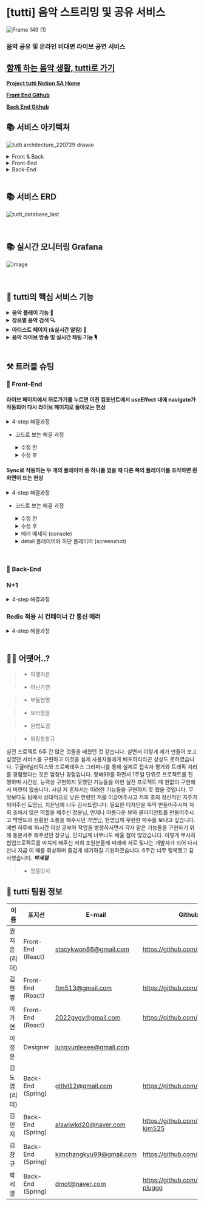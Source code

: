 # [tutti] 음악 스트리밍 및 공유 서비스
![Frame 149 (1)](https://user-images.githubusercontent.com/74285387/182149207-bd2894eb-00bb-41af-ac7c-30bae7cb1ed7.jpg)
### 음악 공유 및 온라인 비대면 라이브 공연 서비스


## [함께 하는 음악 생활, tutti로 가기](https://tuttimusic.shop)


<a href="https://www.notion.so/tuttimusic/6-bb79c160d1a248c69faae0e247053204" target="_blank">**Project tutti Notion SA Home**</a>



[**Front End Github**](https://github.com/itsstacy/tuttimusicFE)

[**Back End Github**](https://github.com/doyupK/tutti_be)


## 📚 서비스 아키텍쳐
![tutti architecture_220729 drawio](https://user-images.githubusercontent.com/74285387/182148463-3121ba23-7841-46bf-a9e3-a82ea953507e.png)

<details>
<summary>
Front & Back
</summary>

- Stomp, Sock, Redis
    - 소켓 통신 기반으로 실시간 채팅 구현
    - stomp의 경우 java에 종속적이어서 react-spring환경에서 많이 사용
    - [socket.io](http://socket.io) 보다 가볍고 subscribe 방식이라 더 안정적으로 구동
    - Redis로 캐싱 기능 역할을 써서 DB Connection을 최소화
- OpenVidu
    - Kurento 기반의 중개 서버를 에플리케이션에 추가
    - 웹소켓이 아닌 브라우저끼리 연결시키는 WebRTC 방법을 이용해 데이터 스트림이 가능
- SSE
    - tutti의 실시간 알림은 단방향 구조로 충분하기에 상대적으로 무거운 Websocket 보다는 SSE로 적용
- Github Action
    - CI/CD용 툴
    - 깃허브에서 코드를 같이 관리하면서 배포시점 까지 설정할 수 있어서 편하다.
    - 깃허브에서 develop 브랜치를 default로 설정하고, 실제로 배포되는 브랜치는 master로 설정
    - **Front**: AWS 클라우드프론트 - create invalidation 까지 연결해서 캐싱을 삭제함 → 재배포 즉시 웹에 업데이트 반영
</details>

<details>
<summary>
Front-End
</summary>

- redux
    - mobx와 recoil이 리덕스보다 사용법이 간단하지만 레퍼런스는 redux가 더 많고 점유율 또한 더 높아서 기본을 탄탄하게 잡아가기 위해 선택
    - **redux toolkit**: redux-thunk, immer 등 추가 패키지들이 다 포함되어 있어 따로 설치하지 않아도 되고 redux의 boillerplate를 짧게 줄일 수 있다.
- Cloudfront
    - AWS에서 S3, certificate manager, route53, Cloudfront 를 one-stop으로 이용 가능
    - AWS S3 버킷과 연동이 쉽고 git actions 설정 시 S3와 같은 context로 연결해주기 때문에 설정이 간편하다.
</details>

<details>
<summary>
Back-End
</summary>

![tutti_Back_End_architecture_220730](https://user-images.githubusercontent.com/103116643/182825087-08c3b472-aa6b-42d4-bc61-f4b4f07621f2.png)

- Prometheus + Grafana
    - 서버의 상태를 실시간으로 모니터링해서 문제 발생 시 유지 보수 목적으로 적용
    - 시각화가 되어있어 에러 발생 시 언제, 어디에서 발생했는지 쉽게 구별이 가능
    - 최대, 최소 트래픽이 쉽게 파악이 가능해서 하루 중 트래픽이 언제 많이 발생하는지 파악이 쉽다.
- Nginx
    - 추후 대량 트래픽이 발생 했을 시, 로드 밸런싱을 구성하기에 용이함
    - SSL 암호화로 서버의 부담을 줄여줌
- Docker
    - 재 배포가 필요할 때, 기존 컨테이너의 레이어와 배포되는 레이어가 같으면 재사용할 수 있어서 프로세스가 훨씬 빨라짐
    - 별도의 OS 사용이 필요하지 않게 되어, 성능적인 개선, 효율적인 메모리 사용
</details> 
<br>

## 📚 서비스 ERD


![tutti_database_last](https://user-images.githubusercontent.com/79959576/182977171-60e75e13-129a-4621-8748-8fa515352512.jpg)






<br>

## 📚 실시간 모니터링 Grafana
![image](https://user-images.githubusercontent.com/103116643/182821904-0c39654a-0b74-47fc-a3f0-8baccb3606e2.png)



<br>

## 🎵 tutti의 핵심 서비스 기능

<details>
<summary>
<b>음악 플레이 기능 🎵</b>
</summary>
<br>
tutti에는 다양한 음악들이 있습니다.<br>
음악을 듣고 싶다면 음악을 클릭해 해당 음악을 들어보세요!<br>
음악을 플레이 했다면, 페이지를 벗어나도 🎵<b>하단 음악 플레이어</b> 를 통해 끊김 없이 음악을 들을 수 있어요!<br>
</details>

<details>
<summary>
<b>장르별 음악 검색 🔍</b>
</summary>
<br>
FEED 페이지에서 원하는 장르를 선택해 해당 장르의 음악을 찾아볼 수 있어요!<br>
또한 검색창을 통해서 🔍 <b>아티스트와 음악을 검색 </b>할 수 있으며 <br>
곡 또는 아티스트를 선택하면 해당 페이지로 넘어갈 수 있어요!   <br>
</details>

<details>
<summary>
<b>아티스트 페이지 (&실시간 알림) 💌</b>
</summary>
<br>
음악을 듣다 마음에 드는 아티스트를 발견했다면? <br>
😎<b>아티스트의 프로필 페이지</b> 를 방문해 업로드한 음악이나 SNS(유튜브, 인스타그램)등<br>
해당 아티스트에 대해 더 알 수 있어요!<br>
또한 아티스트를 ❤<b>팔로잉</b>을 하면 아티스트가 라이브를 시작할 때,<br>
제일 먼저 <b>💌알림</b>을 받을 수도 있어요!<br>
</details>

<details>
<summary>
<b> 음악 라이브 방송 및 실시간 채팅 기능 🎙</b>
</summary>
<br>
나의 노래나 연주를 사람들에게 들려주고 바로 반응을 보고 싶다면?<br>
🎙 <b>라이브 방송과 실시간 채팅 기능 </b>을 통해서 다른 사용자들과 함께 소통도 가능해요<br>
다른 사용자들의 반응이 필요하다면 라이브 기능을 사용해 보세요!<br>
</details>
<br>

## ⚒ 트러블 슈팅

### 💃 Front-End

#### 라이브 페이지에서 뒤로가기를 누르면 이전 컴포넌트에서 useEffect 내에 navigate가 작동되어 다시 라이브 페이지로 돌아오는 현상
<details>
<summary>
4-step 해결과정
</summary>
    
- <b>문제 발생</b>
    - 라이브 방 만들기 후 나오는 로딩 컴포넌트를 거쳐 라이브 방으로 들어가는데, 이때 사용자가 뒤로가기를 했을 때 로딩 컴포넌트로 돌아간다. 돌아가자마자 useEffect 내에 navigate가 작동되어 다시 방으로 돌아온다.
- <b>선택지</b>
    - 1안: 뒤로가기 action 자체를 막기
    - 2안: prompt를 사용해서 페이지 이탈 시 특정 location으로 이동시키면 사용자가 원하는 페이지로 이동하지 않는다고 생각할 수 있기 때문에 올바른 해결법이 아님

        ex) navbar에 “feed”를 눌러서 페이지를 이탈했는데 홈(정해진 location)으로 이동되면 좋지 않은 UX이다.

    - 3안: 리덕스를 이용해 한번 로딩 페이지를 거쳤으면 전역 상태를 바꿔서 다시 입장하게 되면 navigate 이 작동하지 않도록 한다.
    - 4안: 뒤로가기 했을 때 세션이 종료됐으면 다시 라이브 방으로 안 들어가고 다른 곳으로  navigate시키기
- <b>의견 결정</b>
    - 3안: 리덕스를 사용해 로딩 페이지를 거쳤으면 전역 상태를 바꿔서 다시 입장하게 되면 navigate 이 작동하지 않도록 한다.
        - checkSession이라는 reducer를 생성
        - 방 만들 때 videoSession: false (기본값 false)
        - 로딩 페이지를 거쳐 라이브방에 입장하면 videoSession: true 로 상태변경
        - 뒤로가기 했을 때, videoSession: true이면 라이브 방이 아니라 채팅방 리스트로 이동하도록 설정
        - 다시 방을 만들 때 videoSession: false로 상태변경
- <b>배운점</b>
    - 페이지 이동 시 상태를 저장하고 싶을 때 전역상태관리를 사용할 수 있다.
    - useEffect 사용법과 function 배치에 대한 이해
</details>

- 코드로 보는 해결 과정
    <details>
    <summary>
     수정 전
    </summary>
            ```jsx
        // LoadingLive.js
        useEffect(() => {
              setTimeout(()=> {
              navigate(`/live/${userName}`);
            },2000)
            }
          },[])
        ```
    </details>

    <details>
    <summary>    
    수정 후
    </summary>

        ```jsx
        // LoadingLive.js
        const videoInfo = useSelector((state)=> state.Video.video);
          const session = videoInfo.videoSession
        useEffect(() => {
            if (session===true) {
              navigate('/livelist')
              dispatch(checkSession(false))
            } else {
              setTimeout(()=> {
              navigate(`/live/${userName}`);
            },2000)
            }
          },[])
        ```
      </details>  

  <details>
  <summary>         
  로딩 페이지 (screenshot)
  </summary>  
    <img src="https://user-images.githubusercontent.com/74285387/182149619-f27e609c-4ae3-461a-a81c-9f228178849a.png"/>
</details>  

#### Sync로 작동하는 두 개의 플레이어 중 하나를 껐을 때 다른 쪽의 플레이어를 조작하면 흰 화면이 뜨는 현상
<details>
<summary>
4-step 해결과정
</summary>

- <b>문제 발생</b>
    - detail페이지의 플레이어와 하단 플레이어는 sync로 작동 (play/pause, 볼륨조절, 원하는 구간으로 이동하는 기능)
    - sync로 작동하는 두 개의 플레이어 중 하나를 껐을 때 (하단 플레이어를 끄는 기능이 있음) 다른 쪽의 플레이어를 조작하면 흰 화면이 뜨는 현상
    - 한 쪽에서 플레이어를 조작하면 그로 인해 전역 상태가 변경되고 변경된 데이터가 다른 쪽 플레이어에 영향을 미쳐 sync로 작동됨
- <b>선택지</b>
    - 1안: 하단 플레이어 삭제
    - 2안: useSelector를 통해 가져오는 값이 있을 때만 해당 function이 작동되도록 수정
    - 3안: sync 기능을 없애고 독자적으로 조작하도록 수정
- <b>의견 결정</b>
    - 2안: useSelector를 통해 가져오는 값이 있을 때만 해당 function이 작동되도록 수정
- <b>배운점</b>
    - 구독하는 state 정보가 변경되었을 때, useSelector를 통해 가져오는 값이 없으면 해당 값을 이용한 function에서 에러가 발생할 수 있는 점 (function을 포함하는 component가 mount되어 있지 않더라도 작동)
    - 리덕스에 state 정보가 변경되면  component가 mount되어 있지 않더라도 구독하는 모든 component가 업데이트된 상태를 다시 받아오고 해당 값과 연결된 모든 function이 재 작동됨
</details>
    
- 코드로 보는 해결 과정

    <details>
    <summary>
    수정 전
    </summary>

        ```jsx
        // 하단 플레이어
        useEffect(()=>{
            setPlaying(_playing);
            if (allStop===false) {
              wavesurfer.current?.playPause();
            }
          },[_playing])
          useEffect(()=>{
            if (_volume) {
            setVolume(_volume);
            wavesurfer.current?.setVolume(_volume);
            }
          },[_volume])
          useEffect(()=>{
            setCurrentTime(_time);
            if (_time>0.2) {
              wavesurfer.current?.play(_time)
            }
          },[_time])
        ```
    </details>
    <details>
    <summary>   
    수정 후
    </summary>

        ```jsx
        // 하단 플레이어
        useEffect(()=>{
            setPlaying(_playing);
            if (_display===true&&allStop===false) {
              wavesurfer.current?.playPause();
            }
          },[_playing])
          useEffect(()=>{
            if (_display===true&&_volume) {
            setVolume(_volume);
            wavesurfer.current?.setVolume(_volume);
            }
          },[_volume])
          useEffect(()=>{
            setCurrentTime(_time);
            if (_display===true&&_time>0.2) {
              wavesurfer.current?.play(_time)
            }
          },[_time])
        ```
     </details>   
  <details>
  <summary>         
  에러 메세지 (console)
  </summary>  
    <img src="https://user-images.githubusercontent.com/74285387/182156329-94c5f916-955d-451d-a4ab-c5f48c1ae836.png"/>
  </details>
  <details>
  <summary>         
  detail 플레이어와 하단 플레이어 (screenshot)
  </summary>  
    <img src="https://user-images.githubusercontent.com/74285387/182149571-37f0f60a-7dd3-4d4d-b9ac-d8c273561a63.png"/>
  </details>

<br>       

### 💃 Back-End

### N+1
<details>
<summary>
4-step 해결과정
</summary>
    
- <b>도입 이유</b>

    통신간에 트래픽이 너무 크고, 느려서 연관 관계가 되어있는 엔티티 간에 필요한 데이터들을 추려서 가져와야하는 상황 발생

- <b>문제 상황</b>

    JPA 레포지토리를 통해 엔티티 객체를 조회할 때 그 객체와 연관되어 있는 객체의 데이터가 전부 같이나와 필요 없는 데이터까지 추출되어 트래픽 과부하와 불필요한 정제 코드들을 유발하는 문제

- <b>문제 해결 과정</b>
    1. JPA로 읽어와서 반복문을 통해 필요한 Dto를 생성하여 정제하자
    2. queryDsl을 적용시켜 innerJoin, leftJoin을 이용하여 간단, 정확하게 데이터를 가져오자
- <b>결론</b>

    (1) 방법으로 구현하면 트래픽은 줄어들지만, 서버 시간 복잡도가 증가하고, 쿼리문 자체가 많이 나가기 때문에 (2) 를 사용하여 조회 쿼리 자체에 필터링을 해서 최적화를 진행

    - 수정 이력

        수정 전

        ![Jpa 메인페이지 get 방식 액티브 스레드 오버 타임](https://user-images.githubusercontent.com/103116643/182169538-032c18f7-ce39-4c69-b329-3e49bc6a3407.png)

        VU :2000  / 1S

        = 1분 12초

        수정 후

        ![QueyDsl 메인페이지 get방식 액티브 스레드 오버 타임](https://user-images.githubusercontent.com/103116643/182169615-1291777f-9790-4850-946f-d8c75e8a15f2.png)

        VU : 2000 / 1S

        = 15초
</details>
    
### Redis 적용 시 컨테이너 간 통신 에러

<details>
<summary>
4-step 해결과정
</summary>
    
- <b>도입 이유</b>

    실시간 채팅 내역을 DB에 저장 하는데 DB Connection을 최소화하기 위해 버퍼로 사용하고, 실시간 채팅 캐싱 기능 활용하기 위해 도입 결정

- <b>문제 상황</b>

    스프링 부트 서버와 레디스 서버를 도커 컨테이너에 올렸으나, 컨테이너 간 통신 불능

- <b>문제 원인</b>

    도커 내부 네트워크를 인지하지 못한 상태로 컨테이너 간 End point를 localhost로 설정한 것이 문제였다.

    - Network Group

        ![화면 캡처 2022-07-30 151523](https://user-images.githubusercontent.com/103116643/182169687-692e9657-14c5-4e28-9c04-7721b1fdd0ce.png)


- <b>해결 과정</b>

    도커 내부 네트워크는 localhost가 아닌 별도의 내부 네트워크를 가지고 있어, 

    도커 네트워크 브릿지로 통신하여 성공
</details>
<br>

## ✍🏻 어땟어..?


>
>
>
>
>
>
>
>- 아뱅지은



>
>
>
>
>
>
>
>
>- 아닌가연



>
>
>
>
>
>
>
>
>- 부들현명




>
>
>
>
>
>
>
>- 보라정윤



>
>
>
>
>
>
>
>- 완볍도엽



>
>
>
>
>
>
>
>- 와장창창규



>
 실전 프로젝트 6주 간 많은 것들을 배웠던 것 같습니다. 살면서 이렇게 제가 만들어 보고 싶었던 서비스를 구현하고 이것을 실제 사용자들에게 배포하리라곤 상상도 못하였습니다. 구글애널리틱스와 프로메테우스 그라파나를 통해 실제로 접속자 평가와 트래픽 처리를 경험했다는 것은 엄청난 경험입니다. 항해99를 하면서 1주일 단위로 프로젝트를 진행하며 시간상, 능력상 구현하지 못했던 기능들을 이번 실전 프로젝트 때 원없이 구현해서 미련이 없습니다. 사실 저 혼자서는 이러한 기능들을 구현하지 못 했을 것입니다.
 무엇보다도 팀에서 상대적으로 낮은 연령인 저를 이끌어주시고 저희 조의 정신적인 지주가 되어주신 도엽님, 지은님께 너무 감사드립니다. 필요한 디자인을 뚝딱 만들어주시며 저희 조에서 많은 역할을 해주신 정윤님, 언제나 아름다운 뷰와 클라이언트를 만들어주시고 백엔드와 원활한 소통을 해주시던 가연님, 현명님께 무한한 박수를 보내고 싶습니다. 매번 하루에 16시간 이상 공부와 작업을 병행하시면서 각자 맡은 기능들을 구현하기 위해 동분서주 해주셨던 창규님, 민지님께 너무나도 배울 점이 많았습니다. 이렇게 무사히 협업프로젝트를 마치게 해주신 저희 조원분들께 미래에 서로 및나는 개발자가 되어 다시 만나 지금 이 때를 회상하며 즐겁게 얘기하길 기원하겠습니다. 6주간 너무 행복했고 감사했습니다. ***박세열***
>

>
>
>
>
>
>
>
>- 멍뭉민지




## 👋 tutti 팀원 정보

이름 | 포지션 | E-mail | Github 
---- | ---- | ---- | ----
권지은 (리더) | 	Front-End (React) | stacykwon86@gmail.com | https://github.com/itsstacy
김현명	| Front-End (React) | ftm513@gmail.com | https://github.com/hyunmyeong
이가연	| Front-End (React) | 2022gygy@gmail.com| https://github.com/gygy2022
이정윤	| Designer | jungyunleeee@gmail.com | 
김도엽 (리더) | Back-End (Spring) | gltlvl12@gmail.com | https://github.com/doyupK
김민지	| Back-End (Spring) | alswlwkd20@naver.com | https://github.com/minji-kim525
김창규	| Back-End (Spring) | kimchangkyu99@gmail.com | https://github.com/ck-kor
박세열	| Back-End (Spring) | dmot@naver.com | https://github.com/WE-DA-pluggg
